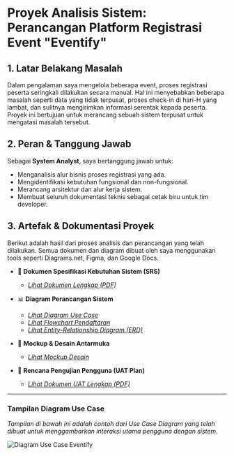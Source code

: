 # Proyek Analisis Sistem: Perancangan Platform Registrasi Event "Eventify"

## 1. Latar Belakang Masalah
Dalam pengalaman saya mengelola beberapa event, proses registrasi peserta seringkali dilakukan secara manual. Hal ini menyebabkan beberapa masalah seperti data yang tidak terpusat, proses check-in di hari-H yang lambat, dan sulitnya mengirimkan informasi serentak kepada peserta. Proyek ini bertujuan untuk merancang sebuah sistem terpusat untuk mengatasi masalah tersebut.

## 2. Peran & Tanggung Jawab
Sebagai **System Analyst**, saya bertanggung jawab untuk:
- Menganalisis alur bisnis proses registrasi yang ada.
- Mengidentifikasi kebutuhan fungsional dan non-fungsional.
- Merancang arsitektur dan alur kerja sistem.
- Membuat seluruh dokumentasi teknis sebagai cetak biru untuk tim developer.

## 3. Artefak & Dokumentasi Proyek
Berikut adalah hasil dari proses analisis dan perancangan yang telah dilakukan. Semua dokumen dan diagram dibuat oleh saya menggunakan tools seperti Diagrams.net, Figma, dan Google Docs.

* 📄 **Dokumen Spesifikasi Kebutuhan Sistem (SRS)**
    * *[Lihat Dokumen Lengkap (PDF)](https://github.com/ihsannorramadha1/Portofolio-System-Analysis-Eventify/blob/main/SRC_Eventify.pdf)*

* 📊 **Diagram Perancangan Sistem**
    * *[Lihat Diagram Use Case](https://github.com/ihsannorramadha1/Portofolio-System-Analysis-Eventify/blob/main/Use_Case_P1.png)*
    * *[Lihat Flowchart Pendaftaran](https://github.com/ihsannorramadha1/Portofolio-System-Analysis-Eventify/blob/main/FlowChartCA.drawio.png)*
    * *[Lihat Entity-Relationship Diagram (ERD)](https://github.com/ihsannorramadha1/Portofolio-System-Analysis-Eventify/blob/main/ERDCA.drawio.png)*

* 🎨 **Mockup & Desain Antarmuka**
    * *[Lihat Mockup Desain ](https://github.com/ihsannorramadha1/Portofolio-System-Analysis-Eventify/blob/main/mockup_eventify.png)*

* 📝 **Rencana Pengujian Pengguna (UAT Plan)**
    * *[Lihat Dokumen UAT Lengkap (PDF)](https://github.com/ihsannorramadha1/Portofolio-System-Analysis-Eventify/blob/main/UAT.pdf)*

---
### Tampilan Diagram Use Case
*Tampilan di bawah ini adalah contoh dari Use Case Diagram yang telah dibuat untuk menggambarkan interaksi utama pengguna dengan sistem.*

![Diagram Use Case Eventify](https://github.com/ihsannorramadha1/Portofolio-System-Analysis-Eventify/blob/main/UseCase_Eventify.png?raw=true)
